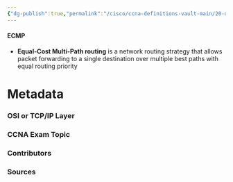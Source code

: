 ```yaml
---
{"dg-publish":true,"permalink":"/cisco/ccna-definitions-vault-main/20-definitions/ecmp/","tags":["defs_ccna"]}
---
```


#### ECMP
- **Equal-Cost Multi-Path routing** is a network routing strategy that allows packet forwarding to a single destination over multiple best paths with equal routing priority





# Metadata
### OSI or TCP/IP Layer

### CCNA Exam Topic

### Contributors

### Sources

